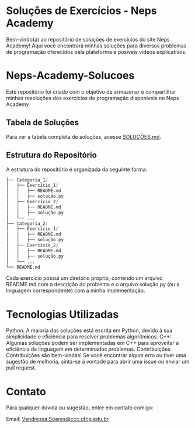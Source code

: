 # Soluções de Exercícios - Neps Academy
Bem-vindo(a) ao repositório de soluções de exercícios do site Neps Academy! Aqui você encontrará minhas soluções para diversos problemas de programação oferecidos pela plataforma e posiveis videos explicativos.

# Neps-Academy-Solucoes
Este repositório foi criado com o objetivo de armazenar e compartilhar minhas resoluções dos exercícios de programação disponíveis no Neps Academy

## Tabela de Soluções

Para ver a tabela completa de soluções, acesse [SOLUÇÕES.md](SOLUÇÕES.md).


## Estrutura do Repositório
A estrutura do repositório é organizada da seguinte forma:


```python 
├── Categoria_1/
│   ├── Exercício_1/
│   │   ├── README.md
│   │   ├── solução.py
│   ├── Exercício_2/
│   │   ├── README.md
│   │   ├── solução.py
│   └── ...
├── Categoria_2/
│   ├── Exercício_1/
│   │   ├── README.md
│   │   ├── solução.py
│   ├── Exercício_2/
│   │   ├── README.md
│   │   ├── solução.py
│   └── ...
└── README.md
```


Cada exercício possui um diretório próprio, contendo um arquivo README.md com a descrição do problema e o arquivo solução.py (ou a linguagem correspondente) com a minha implementação.

# Tecnologias Utilizadas
Python: A maioria das soluções está escrita em Python, devido à sua simplicidade e eficiência para resolver problemas algorítmicos.
C++: Algumas soluções podem ser implementadas em C++ para aproveitar a eficiência da linguagem em determinados problemas.
Contribuições
Contribuições são bem-vindas! Se você encontrar algum erro ou tiver uma sugestão de melhoria, sinta-se à vontade para abrir uma issue ou enviar um pull request.

# Contato
Para qualquer dúvida ou sugestão, entre em contato comigo:

Email: Vandressa.Soares@ccc.ufcg.edu.br
